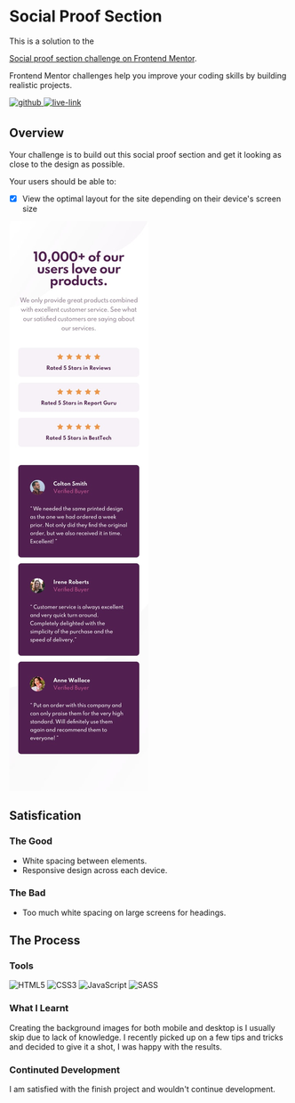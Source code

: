 <!-- USE THIS TEMPLATE FOR FUTURE FRONTEND MENTOR PROJECTS, CLEAN CONSISTENT README'S FOR ALL PROJECTS - PAST SELF. -->

<!-- REPLACE HREFS & PROJECT NAMES -->
<h1>Social Proof Section</h1>
<p>
  This is a solution to the 
  
  [Social proof section challenge on Frontend Mentor](https://www.frontendmentor.io/challenges/social-proof-section-6e0qTv_bA).
  
  Frontend Mentor challenges help you improve your coding skills by building realistic projects. 
</p>

<!-- REPLACE HREFS -->
<a href="https://www.frontendmentor.io/solutions/social-proof-section-with-sass-zV82ZmHfk" target="_blank">
  <img src=https://img.shields.io/badge/solution-3e54a3?&style=for-the-badge&logo=frontendmentor&logoColor=white alt=github style="margin-bottom: 5px;" />
</a>
<a href="https://distracted-ritchie-676eb0.netlify.app/" target="_blank">
  <img src=https://img.shields.io/badge/live%20demo-lightgreen?&style=for-the-badge&logo=html5&logoColor=333 alt=live-link style="margin-bottom: 5px;" />
</a>

<!-- REPLACE TASKS -->
<h2>Overview</h2>
Your challenge is to build out this social proof section and get it looking as close to the design as possible.

Your users should be able to:
- [x] View the optimal layout for the site depending on their device's screen size

<!-- IMAGE MAY NEED REPLACING -->
![](./design/mobile-design.jpg)

<!-- REPLACE LIST ITEMS -->
<h2>Satisfication</h2>
<h3>The Good</h3>
  <ul>
    <li>White spacing between elements.</li>
    <li>Responsive design across each device.</li>
  </ul>
<h3>The Bad</h3>
  <ul>
    <li>Too much white spacing on large screens for headings.</li>
  </ul>

<!-- UPDATE ENTIRE SECTION -->
<h2>The Process</h2>
<h3>Tools</h3>
<p>
  <img alt="HTML5" src="https://img.shields.io/badge/-HTML5-red?style=flat-square&logo=html5&logoColor=white" />
  <img alt="CSS3" src="https://img.shields.io/badge/-CSS3-blue?style=flat-square&logo=css3&logoColor=white" />
  <img alt="JavaScript" src="https://img.shields.io/badge/-JavaScript-yellow?style=flat-square&logo=JavaScript&logoColor=white" />
  
  <img alt="SASS" src="https://img.shields.io/badge/-SASS-bf4080?style=flat-square&logo=sass&logoColor=white" />
</p>
<h3>What I Learnt</h3>
  <p>
    Creating the background images for both mobile and desktop is I usually skip due to lack of knowledge.
    I recently picked up on a few tips and tricks and decided to give it a shot, I was happy with the results.
  </p>
<h3>Continuted Development</h3>
  <p>
    I am satisfied with the finish project and wouldn't continue development.
  </p>
  
<!--  Thank you for taking the time to review my projects!  -->

